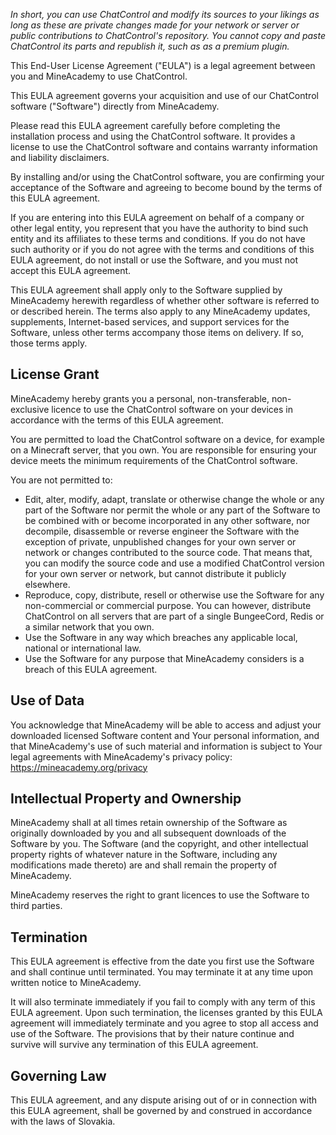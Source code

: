 _In short, you can use ChatControl and modify its sources to your likings as long as these are private changes made for your network or server or public contributions to ChatControl's repository. You cannot copy and paste ChatControl its parts and republish it, such as as a premium plugin._

This End-User License Agreement ("EULA") is a legal agreement between you and MineAcademy to use ChatControl.

This EULA agreement governs your acquisition and use of our ChatControl software ("Software") directly from MineAcademy.

Please read this EULA agreement carefully before completing the installation process and using the ChatControl software. It provides a license to use the ChatControl software and contains warranty information and liability disclaimers.

By installing and/or using the ChatControl software, you are confirming your acceptance of the Software and agreeing to become bound by the terms of this EULA agreement.

If you are entering into this EULA agreement on behalf of a company or other legal entity, you represent that you have the authority to bind such entity and its affiliates to these terms and conditions. If you do not have such authority or if you do not agree with the terms and conditions of this EULA agreement, do not install or use the Software, and you must not accept this EULA agreement.

This EULA agreement shall apply only to the Software supplied by MineAcademy herewith regardless of whether other software is referred to or described herein. The terms also apply to any MineAcademy updates, supplements, Internet-based services, and support services for the Software, unless other terms accompany those items on delivery. If so, those terms apply.

## License Grant

MineAcademy hereby grants you a personal, non-transferable, non-exclusive licence to use the ChatControl software on your devices in accordance with the terms of this EULA agreement.

You are permitted to load the ChatControl software on a device, for example on a Minecraft server, that you own. You are responsible for ensuring your device meets the minimum requirements of the ChatControl software.

You are not permitted to:

- Edit, alter, modify, adapt, translate or otherwise change the whole or any part of the Software nor permit the whole or any part of the Software to be combined with or become incorporated in any other software, nor decompile, disassemble or reverse engineer the Software with the exception of private, unpublished changes for your own server or network or changes contributed to the source code. That means that, you can modify the source code and use a modified ChatControl version for your own server or network, but cannot distribute it publicly elsewhere.
- Reproduce, copy, distribute, resell or otherwise use the Software for any non-commercial or commercial purpose. You can however, distribute ChatControl on all servers that are part of a single BungeeCord, Redis or a similar network that you own.
- Use the Software in any way which breaches any applicable local, national or international law.
- Use the Software for any purpose that MineAcademy considers is a breach of this EULA agreement.

## Use of Data

You acknowledge that MineAcademy will be able to access and adjust your downloaded licensed Software content and Your personal information, and that MineAcademy's use of such material and information is subject to Your legal agreements with MineAcademy's privacy policy: https://mineacademy.org/privacy

## Intellectual Property and Ownership

MineAcademy shall at all times retain ownership of the Software as originally downloaded by you and all subsequent downloads of the Software by you. The Software (and the copyright, and other intellectual property rights of whatever nature in the Software, including any modifications made thereto) are and shall remain the property of MineAcademy.

MineAcademy reserves the right to grant licences to use the Software to third parties.

## Termination

This EULA agreement is effective from the date you first use the Software and shall continue until terminated. You may terminate it at any time upon written notice to MineAcademy.

It will also terminate immediately if you fail to comply with any term of this EULA agreement. Upon such termination, the licenses granted by this EULA agreement will immediately terminate and you agree to stop all access and use of the Software. The provisions that by their nature continue and survive will survive any termination of this EULA agreement.

## Governing Law

This EULA agreement, and any dispute arising out of or in connection with this EULA agreement, shall be governed by and construed in accordance with the laws of Slovakia.